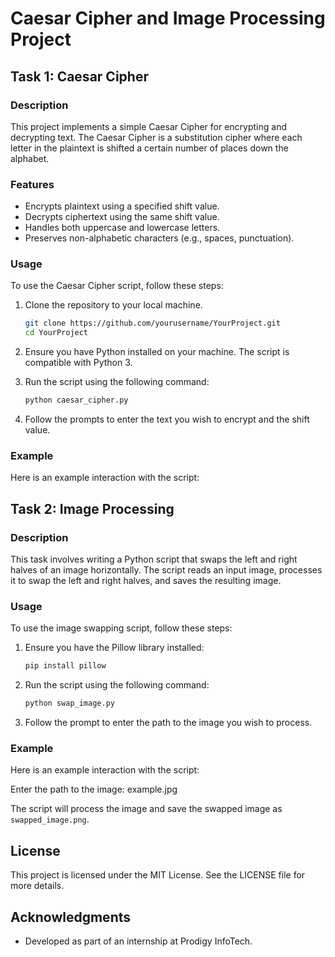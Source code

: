 # Caesar Cipher and Image Processing Project

## Task 1: Caesar Cipher

### Description

This project implements a simple Caesar Cipher for encrypting and decrypting text. The Caesar Cipher is a substitution cipher where each letter in the plaintext is shifted a certain number of places down the alphabet.

### Features

- Encrypts plaintext using a specified shift value.
- Decrypts ciphertext using the same shift value.
- Handles both uppercase and lowercase letters.
- Preserves non-alphabetic characters (e.g., spaces, punctuation).

### Usage

To use the Caesar Cipher script, follow these steps:

1. Clone the repository to your local machine.
    ```sh
    git clone https://github.com/yourusername/YourProject.git
    cd YourProject
    ```

2. Ensure you have Python installed on your machine. The script is compatible with Python 3.

3. Run the script using the following command:
    ```sh
    python caesar_cipher.py
    ```

4. Follow the prompts to enter the text you wish to encrypt and the shift value.

### Example

Here is an example interaction with the script:


## Task 2: Image Processing

### Description

This task involves writing a Python script that swaps the left and right halves of an image horizontally. The script reads an input image, processes it to swap the left and right halves, and saves the resulting image.

### Usage

To use the image swapping script, follow these steps:

1. Ensure you have the Pillow library installed:
    ```sh
    pip install pillow
    ```

2. Run the script using the following command:
    ```sh
    python swap_image.py
    ```

3. Follow the prompt to enter the path to the image you wish to process.

### Example

Here is an example interaction with the script:

Enter the path to the image: example.jpg

The script will process the image and save the swapped image as `swapped_image.png`.

## License

This project is licensed under the MIT License. See the LICENSE file for more details.

## Acknowledgments

- Developed as part of an internship at Prodigy InfoTech.
